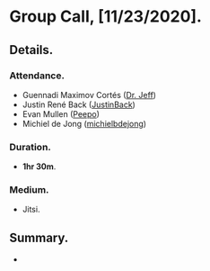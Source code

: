 # Group Call, [11/23/2020].
## Details.
### Attendance.
  - Guennadi Maximov Cortés ([Dr. Jeff](https://forum.tosdr.org/u/dr_jeff/summary))
  - Justin René Back ([JustinBack](https://forum.tosdr.org/u/justinback/summary))
  - Evan Mullen ([Peepo](https://forum.tosdr.org/u/peepo/summary))
  - Michiel de Jong ([michielbdejong](https://forum.tosdr.org/u/michielbdejong/summary))
### Duration.
  - **1hr 30m**.
### Medium.
  - Jitsi.
## Summary.
  -
